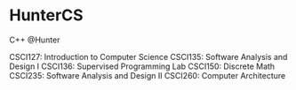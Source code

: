 HunterCS
========

C++ @Hunter

CSCI127: Introduction to Computer Science
CSCI135: Software Analysis and Design I
CSCI136: Supervised Programming Lab
CSCI150: Discrete Math
CSCI235: Software Analysis and Design II
CSCI260: Computer Architecture

